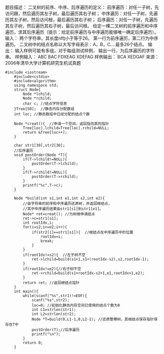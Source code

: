 题目描述： 
二叉树的前序、中序、后序遍历的定义：
前序遍历：对任一子树，先访问跟，然后遍历其左子树，最后遍历其右子树；
中序遍历：对任一子树，先遍历其左子树，然后访问根，最后遍历其右子树；
后序遍历：对任一子树，先遍历其左子树，然后遍历其右子树，最后访问根。
给定一棵二叉树的前序遍历和中序遍历，求其后序遍历（提示：给定前序遍历与中序遍历能够唯一确定后序遍历）。
输入： 
两个字符串，其长度n均小于等于26。
第一行为前序遍历，第二行为中序遍历。
二叉树中的结点名称以大写字母表示：A，B，C....最多26个结点。
输出： 
输入样例可能有多组，对于每组测试样例，
输出一行，为后序遍历的字符串。
样例输入： 
ABC
BAC
FDXEAG
XDEFAG
样例输出： 
BCA
XEDGAF
来源： 
2006年清华大学计算机研究生机试真题 

```
#include <iostream>
	#include<cstdio>
	#include<algorithm>
	using namespace std;
	struct Node{
		Node *lchild;
		Node *rchild;
		char c; //结点字符信息
	}Tree[50];  //静态内存分配数组
	int loc; //静态数组中已经分配的结点个数

	Node *creat(){  //申请一个空间，返回指向其的指针
		Tree[loc].lchild=Tree[loc].rchild=NULL;
		return &Tree[loc++];
	}

	char str1[30],str2[30]; 
	//后序遍历
	void postOrder(Node *T){
		if(T->lchild!=NULL){
			postOrder(T->lchild);
		}
		if(T->rchild!=NULL){
			postOrder(T->rchild);
		}
		printf("%c",T->c);
	}
	
	Node *build(int s1,int e1,int s2,int e2){
		//由字符串的前序和中序遍历还原树，并返回根结点，
		//其中中序遍历结果由str1[s1]到str1[e1]。
		Node* ret=creat(); //为树根申请结点
		ret->c=str1[s1];
		int rootIdx,i;
		for(i=s2;i<=e2;i++){
			if(str2[i]==str1[s1]){  //根结点在中序遍历中的位置
				rootIdx=i;
				break;
			}
		}
		if(rootIdx!=s2){  //左子树不空
			ret->lchild=build(s1+1,s1+(rootIdx-s2),s2,rootIdx-1);
		}
		if(rootIdx!=e2){//右子树不空
			ret->rchild=build(s1+rootIdx-s2+1,e1,rootIdx+1,e2);
		}
		return ret; //返回根结点指针
	}
	int main(){
		while(scanf("%s",str1)!=EOF){
			scanf("%s",str2);
			loc=0; //初始化静态内存空间已使用的结点个数为0
			int L1=strlen(str1);
			int L2=strlen(str2);
			Node *T=build(0,L1-1,0,L2-1); //还原整棵树，其根结点保存指针保存在T中
			postOrder(T);//后序遍历
			printf("\n");
		}
		return 0;
	}
```

